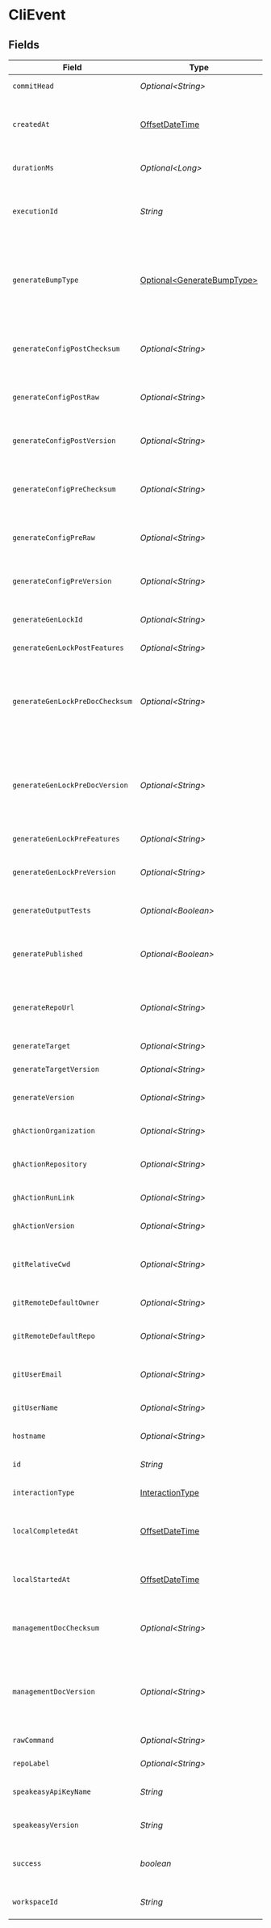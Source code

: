 # CliEvent


## Fields

| Field                                                                                      | Type                                                                                       | Required                                                                                   | Description                                                                                |
| ------------------------------------------------------------------------------------------ | ------------------------------------------------------------------------------------------ | ------------------------------------------------------------------------------------------ | ------------------------------------------------------------------------------------------ |
| `commitHead`                                                                               | *Optional\<String>*                                                                        | :heavy_minus_sign:                                                                         | Remote commit ID.                                                                          |
| `createdAt`                                                                                | [OffsetDateTime](https://docs.oracle.com/javase/8/docs/api/java/time/OffsetDateTime.html)  | :heavy_check_mark:                                                                         | Timestamp when the event was created in the database.                                      |
| `durationMs`                                                                               | *Optional\<Long>*                                                                          | :heavy_minus_sign:                                                                         | Duration of the event in milliseconds.                                                     |
| `executionId`                                                                              | *String*                                                                                   | :heavy_check_mark:                                                                         | Unique identifier for each execution of the CLI.                                           |
| `generateBumpType`                                                                         | [Optional\<GenerateBumpType>](../../models/shared/GenerateBumpType.md)                     | :heavy_minus_sign:                                                                         | Bump type of the lock file (calculated semver delta, or a custom change (manual release))  |
| `generateConfigPostChecksum`                                                               | *Optional\<String>*                                                                        | :heavy_minus_sign:                                                                         | Checksum of the configuration file (post generation)                                       |
| `generateConfigPostRaw`                                                                    | *Optional\<String>*                                                                        | :heavy_minus_sign:                                                                         | Rendered configuration file (post generation)                                              |
| `generateConfigPostVersion`                                                                | *Optional\<String>*                                                                        | :heavy_minus_sign:                                                                         | Version of the generated target (post generation)                                          |
| `generateConfigPreChecksum`                                                                | *Optional\<String>*                                                                        | :heavy_minus_sign:                                                                         | Checksum of the configuration file (prior to generation)                                   |
| `generateConfigPreRaw`                                                                     | *Optional\<String>*                                                                        | :heavy_minus_sign:                                                                         | Rendered configuration file (prior to generation)                                          |
| `generateConfigPreVersion`                                                                 | *Optional\<String>*                                                                        | :heavy_minus_sign:                                                                         | Version of the generated target (prior to generation)                                      |
| `generateGenLockId`                                                                        | *Optional\<String>*                                                                        | :heavy_minus_sign:                                                                         | gen.lock ID (expected to be a uuid).                                                       |
| `generateGenLockPostFeatures`                                                              | *Optional\<String>*                                                                        | :heavy_minus_sign:                                                                         | Features post generation                                                                   |
| `generateGenLockPreDocChecksum`                                                            | *Optional\<String>*                                                                        | :heavy_minus_sign:                                                                         | Checksum of the Previous Rendered OpenAPI document (prior to generation, via gen lock)     |
| `generateGenLockPreDocVersion`                                                             | *Optional\<String>*                                                                        | :heavy_minus_sign:                                                                         | info.Version of the Previous Rendered OpenAPI document (prior to generation, via gen lock) |
| `generateGenLockPreFeatures`                                                               | *Optional\<String>*                                                                        | :heavy_minus_sign:                                                                         | Features prior to generation                                                               |
| `generateGenLockPreVersion`                                                                | *Optional\<String>*                                                                        | :heavy_minus_sign:                                                                         | Artifact version for the Previous Generation                                               |
| `generateOutputTests`                                                                      | *Optional\<Boolean>*                                                                       | :heavy_minus_sign:                                                                         | Indicates whether tests were output.                                                       |
| `generatePublished`                                                                        | *Optional\<Boolean>*                                                                       | :heavy_minus_sign:                                                                         | Indicates whether the target was considered published.                                     |
| `generateRepoUrl`                                                                          | *Optional\<String>*                                                                        | :heavy_minus_sign:                                                                         | Expected Repo URL, for use in documentation generation.                                    |
| `generateTarget`                                                                           | *Optional\<String>*                                                                        | :heavy_minus_sign:                                                                         | The target of the event.                                                                   |
| `generateTargetVersion`                                                                    | *Optional\<String>*                                                                        | :heavy_minus_sign:                                                                         | The version of the target.                                                                 |
| `generateVersion`                                                                          | *Optional\<String>*                                                                        | :heavy_minus_sign:                                                                         | Version of the generation logic used.                                                      |
| `ghActionOrganization`                                                                     | *Optional\<String>*                                                                        | :heavy_minus_sign:                                                                         | GitHub organization of the action.                                                         |
| `ghActionRepository`                                                                       | *Optional\<String>*                                                                        | :heavy_minus_sign:                                                                         | GitHub repository of the action.                                                           |
| `ghActionRunLink`                                                                          | *Optional\<String>*                                                                        | :heavy_minus_sign:                                                                         | Link to the GitHub action run.                                                             |
| `ghActionVersion`                                                                          | *Optional\<String>*                                                                        | :heavy_minus_sign:                                                                         | Version of the GitHub action.                                                              |
| `gitRelativeCwd`                                                                           | *Optional\<String>*                                                                        | :heavy_minus_sign:                                                                         | Current working directory relative to the git root.                                        |
| `gitRemoteDefaultOwner`                                                                    | *Optional\<String>*                                                                        | :heavy_minus_sign:                                                                         | Default owner for git remote.                                                              |
| `gitRemoteDefaultRepo`                                                                     | *Optional\<String>*                                                                        | :heavy_minus_sign:                                                                         | Default repository name for git remote.                                                    |
| `gitUserEmail`                                                                             | *Optional\<String>*                                                                        | :heavy_minus_sign:                                                                         | User email from git configuration.                                                         |
| `gitUserName`                                                                              | *Optional\<String>*                                                                        | :heavy_minus_sign:                                                                         | User name from git configuration.                                                          |
| `hostname`                                                                                 | *Optional\<String>*                                                                        | :heavy_minus_sign:                                                                         | Remote hostname.                                                                           |
| `id`                                                                                       | *String*                                                                                   | :heavy_check_mark:                                                                         | Unique identifier for each event.                                                          |
| `interactionType`                                                                          | [InteractionType](../../models/shared/InteractionType.md)                                  | :heavy_check_mark:                                                                         | Type of interaction.                                                                       |
| `localCompletedAt`                                                                         | [OffsetDateTime](https://docs.oracle.com/javase/8/docs/api/java/time/OffsetDateTime.html)  | :heavy_minus_sign:                                                                         | Timestamp when the event completed, in local time.                                         |
| `localStartedAt`                                                                           | [OffsetDateTime](https://docs.oracle.com/javase/8/docs/api/java/time/OffsetDateTime.html)  | :heavy_check_mark:                                                                         | Timestamp when the event started, in local time.                                           |
| `managementDocChecksum`                                                                    | *Optional\<String>*                                                                        | :heavy_minus_sign:                                                                         | Checksum of the currently Rendered OpenAPI document.                                       |
| `managementDocVersion`                                                                     | *Optional\<String>*                                                                        | :heavy_minus_sign:                                                                         | Version taken from info.version field of the Rendered OpenAPI document.                    |
| `rawCommand`                                                                               | *Optional\<String>*                                                                        | :heavy_minus_sign:                                                                         | Full CLI command.                                                                          |
| `repoLabel`                                                                                | *Optional\<String>*                                                                        | :heavy_minus_sign:                                                                         | Label of the git repository.                                                               |
| `speakeasyApiKeyName`                                                                      | *String*                                                                                   | :heavy_check_mark:                                                                         | Identifier of the Speakeasy API key.                                                       |
| `speakeasyVersion`                                                                         | *String*                                                                                   | :heavy_check_mark:                                                                         | Version of the Speakeasy CLI.                                                              |
| `success`                                                                                  | *boolean*                                                                                  | :heavy_check_mark:                                                                         | Indicates whether the event was successful.                                                |
| `workspaceId`                                                                              | *String*                                                                                   | :heavy_check_mark:                                                                         | Identifier of the workspace.                                                               |